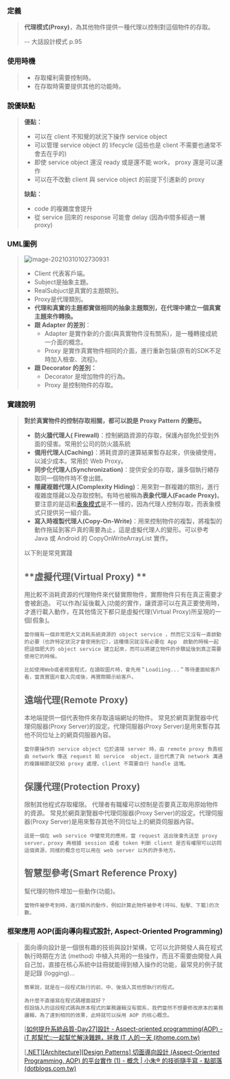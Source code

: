 ﻿### 定義

> **代理模式(Proxy)**，為其他物件提供一種代理以控制對這個物件的存取。
>
> -- 大話設計模式 p.95

### 使用時機

> - 存取權利需要控制時。
> - 在存取時需要提供其他的功能時。

### 說優缺點

> **優點：**
>
> - 可以在 client 不知覺的狀況下操作 service object
> - 可以管理 service object 的 lifecycle (這些也是 client 不需要也通常不會去在乎的)
> - 即使 service object 還沒 ready 或是還不能 work， proxy 還是可以運作
> - 可以在不改動 client 與 service object 的前提下引進新的 proxy
>
> **缺點：**
>
> - code 的複雜度會提升
> - 從 service 回來的 response 可能會 delay (因為中間多經過一層 proxy)

### UML圖例

> ![image-20210310102730931](C:\Users\popo\AppData\Roaming\Typora\typora-user-images\image-20210310102730931.png)
>
> - Client 代表客戶端。
> - Subject是抽象主題。
> - RealSubjuct是真實的主題類別。
> - Proxy是代理類別。
> - **代理和真實的主題都實做相同的抽象主題類別，在代理中建立一個真實主題來作轉換。**
> - **跟 Adapter 的差別**：
>   - Adapter 是實作新的介面(與真實物件沒有關系)，是一種轉接成統一介面的概念。
>   - Proxy 是實作真實物件相同的介面，進行重新包裝(原有的SDK不足時加入檢查、流程)。
> - **跟 Decorator 的差別：**
>   - Decorator 是增加物件的行為。
>   - Proxy 是控制物件的存取。

### 實踐說明

> **對於真實物件的控制存取相關，都可以說是 Proxy Pattern 的變形。**
>
> - **防火牆代理人( Firewall)**：控制網路資源的存取，保護內部免於受到外面的侵害。常用於公司的防火牆系統
> - **備用代理人(Caching)**：將耗資源的運算結果暫存起來，供後續使用，以減少成本。常用於 Web Proxy。
> - **同步化代理人(Synchronization)**：提供安全的存取，讓多個執行緖存取同一個物件時不會出錯。
> - **隱藏複雜代理人(Complexity Hiding)**：用來對一群複雜的類別，進行複雜度隱藏以及存取控制。有時也被稱為**表象代理人(Facade Proxy)**。要注意的是這和[表象模式](http://corrupt003-design-pattern.blogspot.tw/2016/07/facade-pattern.html)是不一樣的，因為代理人控制存取，而表象模式只提供另一組介面。
> - **寫入時複製代理人(Copy-On-Write)**：用來控制物件的複製，將複製的動作拖延到客戶真的需要為止，這是虛擬代理人的變形。可以參考 Java 或 Android 的 CopyOnWriteArrayList 實作。
>
> 以下則是常見實踐
>
> ## **虛擬代理(Virtual Proxy) **
>
> 用比較不消耗資源的代理物件來代替實際物件，實際物件只有在真正需要才會被創造。
> 可以作為⌈延後載入⌋功能的實作，讓資源可以在真正要使用時，才進行載入動作，在其他情況下都只是虛擬代理(Virtual Proxy)所呈現的一個⌈假象⌋。
>
> ```
> 當你擁有一個非常肥大又消耗系統資源的 object service ，然而它又沒有一直啟動的必要（也許特定狀況才會使用到它），這種情況就沒有必要在 App  啟動的時候一起把這個肥大的 object service 建立起來，而可以將建立物件的步驟延後到真正需要使用它的時候。
> 
> 比如使用Web或者視窗程式，在讀取圖片時，會先用＂Loadiing...＂等待畫面給客戶看，當真實圖片載入完成後，再實際顯示給客戶。
> ```
>
> 
>
> ## **遠端代理(Remote Proxy)**
>
> 本地端提供一個代表物件來存取遠端網址的物件。
> 常見於網頁瀏覽器中代理伺服器(Proxy Server)的設定。代理伺服器(Proxy Server)是用來暫存其他不同位址上的網頁伺服器內容。
>
> ```
> 當你要操作的 service object 位於遠端 server 時，由 remote proxy 負責經由 network 傳送 request 給 service  object，這也代表了與 network 溝通的複雜細節就交給 proxy 處理，client 不需要自行 handle 這塊。
> ```
>
> 
>
> ## 保護代理(Protection Proxy)
>
> 限制其他程式存取權限。
> 代理者有職權可以控制是否要真正取用原始物件的資源。
> 常見於網頁瀏覽器中代理伺服器(Proxy Server)的設定。代理伺服器(Proxy Server)是用來暫存其他不同位址上的網頁伺服器內容。
>
> ```
> 這是一個在 web service 中蠻常見的應用，當 request 送出後會先送至 proxy server，proxy 再根據 session 或者 token 判斷 client 是否有權限可以訪問這個資源，同樣的概念也可以用在 web server 以外的許多地方。
> ```
>
> 
>
> ## 智慧型參考(Smart Reference Proxy)
>
> 幫代理的物件增加一些動作(功能)。
>
> ```
> 當物件被參考到時，進行額外的動作，例如計算此物件被參考(呼叫、點擊、下載)的次數。
> ```
>
> 

### 框架應用 AOP(**面向導向程式設計,  Aspect-Oriented Programming**)

> 面向導向設計是一個很有趣的技術與設計架構，它可以允許開發人員在程式執行時期在方法 (method) 中植入共用的一些操作，而且不需要由開發人員自己加，直接在核心系統中註冊就能得到植入操作的功能，最常見的例子就是記錄 (logging)...
>
> ```
> 簡單說，就是在一段程式執行的前、中、後插入其他想執行的程式。
> ```
>
> ```
> 為什麼不直接寫在程式碼裡面就好？
> 假設插入的這段程式碼與原本程式的業務邏輯沒有關系，我們當然不想要修改原本的業務邏輯，為了達到相同的效果，此時就可以採用 AOP 的核心概念。
> ```
>
> [[如何提升系統品質-Day27\]設計 - Aspect-oriented programming(AOP) - iT 邦幫忙::一起幫忙解決難題，拯救 IT 人的一天 (ithome.com.tw)](https://ithelp.ithome.com.tw/articles/10081459)
>
> [[.NET\][Architecture][Design Patterns] 切面導向設計 (Aspect-Oriented Programming, AOP) 的平台實作 (1) - 概念 | 小朱® 的技術隨手寫 - 點部落 (dotblogs.com.tw)](https://dotblogs.com.tw/regionbbs/2014/05/16/aspect_oriented_programming_part_1_concepts)
> 
> 

[莫力全 Kyle Mo]: https://oldmo860617.medium.com/proxy-pattern-5f89595dcd30
[Code Paradise]: http://glj8989332.blogspot.com/2018/04/design-pattern-proxy-pattern.html
[深入淺出設計模式 (Head First Design Patterns) 的筆記]: http://corrupt003-design-pattern.blogspot.com/2016/10/proxy-pattern.html

[自己不會沒關係～找一個代理人幫忙處理 - 代理模式 ( Proxy Pattern )]: https://ithelp.ithome.com.tw/articles/10205659


